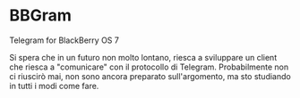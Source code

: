 BBGram
======

Telegram for BlackBerry OS 7

Si spera che in un futuro non molto lontano, riesca a sviluppare un client che riesca a "comunicare" con il protocollo di Telegram.
Probabilmente non ci riuscirò mai, non sono ancora preparato sull'argomento, ma sto studiando in tutti i modi come fare.

